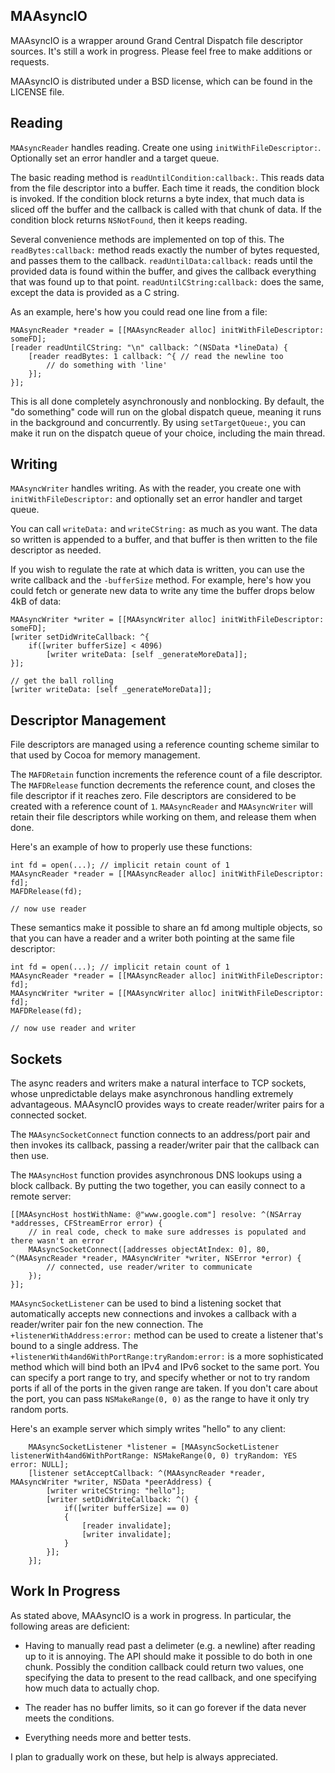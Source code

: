 MAAsyncIO
---------

MAAsyncIO is a wrapper around Grand Central Dispatch file descriptor sources. It's still a work in progress. Please feel free to make additions or requests.

MAAsyncIO is distributed under a BSD license, which can be found in the LICENSE file.


Reading
-------

`MAAsyncReader` handles reading. Create one using `initWithFileDescriptor:`. Optionally set an error handler and a target queue.

The basic reading method is `readUntilCondition:callback:`. This reads data from the file descriptor into a buffer. Each time it reads, the condition block is invoked. If the condition block returns a byte index, that much data is sliced off the buffer and the callback is called with that chunk of data. If the condition block returns `NSNotFound`, then it keeps reading.

Several convenience methods are implemented on top of this. The `readBytes:callback:` method reads exactly the number of bytes requested, and passes them to the callback. `readUntilData:callback:` reads until the provided data is found within the buffer, and gives the callback everything that was found up to that point. `readUntilCString:callback:` does the same, except the data is provided as a C string.

As an example, here's how you could read one line from a file:

    MAAsyncReader *reader = [[MAAsyncReader alloc] initWithFileDescriptor: someFD];
    [reader readUntilCString: "\n" callback: ^(NSData *lineData) {
        [reader readBytes: 1 callback: ^{ // read the newline too
            // do something with 'line'
        }];
    }];

This is all done completely asynchronously and nonblocking. By default, the "do something" code will run on the global dispatch queue, meaning it runs in the background and concurrently. By using `setTargetQueue:`, you can make it run on the dispatch queue of your choice, including the main thread.


Writing
-------

`MAAsyncWriter` handles writing. As with the reader, you create one with `initWithFileDescriptor:` and optionally set an error handler and target queue.

You can call `writeData:` and `writeCString:` as much as you want. The data so written is appended to a buffer, and that buffer is then written to the file descriptor as needed.

If you wish to regulate the rate at which data is written, you can use the write callback and the `-bufferSize` method. For example, here's how you could fetch or generate new data to write any time the buffer drops below 4kB of data:

    MAAsyncWriter *writer = [[MAAsyncWriter alloc] initWithFileDescriptor: someFD];
    [writer setDidWriteCallback: ^{
        if([writer bufferSize] < 4096)
            [writer writeData: [self _generateMoreData]];
    }];
    
    // get the ball rolling
    [writer writeData: [self _generateMoreData]];


Descriptor Management
---------------------

File descriptors are managed using a reference counting scheme similar to that used by Cocoa for memory management.

The `MAFDRetain` function increments the reference count of a file descriptor. The `MAFDRelease` function decrements the reference count, and closes the file descriptor if it reaches zero. File descriptors are considered to be created with a reference count of `1`. `MAAsyncReader` and `MAAsyncWriter` will retain their file descriptors while working on them, and release them when done.

Here's an example of how to properly use these functions:

    int fd = open(...); // implicit retain count of 1
    MAAsyncReader *reader = [[MAAsyncReader alloc] initWithFileDescriptor: fd];
    MAFDRelease(fd);
    
    // now use reader

These semantics make it possible to share an fd among multiple objects, so that you can have a reader and a writer both pointing at the same file descriptor:

    int fd = open(...); // implicit retain count of 1
    MAAsyncReader *reader = [[MAAsyncReader alloc] initWithFileDescriptor: fd];
    MAAsyncWriter *writer = [[MAAsyncWriter alloc] initWithFileDescriptor: fd];
    MAFDRelease(fd);
    
    // now use reader and writer


Sockets
-------

The async readers and writers make a natural interface to TCP sockets, whose unpredictable delays make asynchronous handling extremely advantageous. MAAsyncIO provides ways to create reader/writer pairs for a connected socket.

The `MAAsyncSocketConnect` function connects to an address/port pair and then invokes its callback, passing a reader/writer pair that the callback can then use.

The `MAAsyncHost` function provides asynchronous DNS lookups using a block callback. By putting the two together, you can easily connect to a remote server:

    [[MAAsyncHost hostWithName: @"www.google.com"] resolve: ^(NSArray *addresses, CFStreamError error) {
        // in real code, check to make sure addresses is populated and there wasn't an error
        MAAsyncSocketConnect([addresses objectAtIndex: 0], 80, ^(MAAsyncReader *reader, MAAsyncWriter *writer, NSError *error) {
            // connected, use reader/writer to communicate
        });
    }];

`MAAsyncSocketListener` can be used to bind a listening socket that automatically accepts new connections and invokes a callback with a reader/writer pair fon the new connection. The `+listenerWithAddress:error:` method can be used to create a listener that's bound to a single address. The `+listenerWith4and6WithPortRange:tryRandom:error:` is a more sophisticated method which will bind both an IPv4 and IPv6 socket to the same port. You can specify a port range to try, and specify whether or not to try random ports if all of the ports in the given range are taken. If you don't care about the port, you can pass `NSMakeRange(0, 0)` as the range to have it only try random ports.

Here's an example server which simply writes "hello" to any client:

        MAAsyncSocketListener *listener = [MAAsyncSocketListener listenerWith4and6WithPortRange: NSMakeRange(0, 0) tryRandom: YES error: NULL];
        [listener setAcceptCallback: ^(MAAsyncReader *reader, MAAsyncWriter *writer, NSData *peerAddress) {
            [writer writeCString: "hello"];
            [writer setDidWriteCallback: ^() {
                if([writer bufferSize] == 0)
                {
                    [reader invalidate];
                    [writer invalidate];
                }
            }];
        }];


Work In Progress
----------------

As stated above, MAAsyncIO is a work in progress. In particular, the following areas are deficient:

- Having to manually read past a delimeter (e.g. a newline) after reading up to it is annoying. The API should make it possible to do both in one chunk. Possibly the condition callback could return two values, one specifying the data to present to the read callback, and one specifying how much data to actually chop.

- The reader has no buffer limits, so it can go forever if the data never meets the conditions.

- Everything needs more and better tests.

I plan to gradually work on these, but help is always appreciated.
